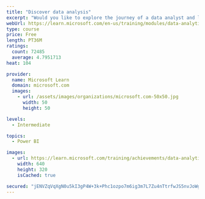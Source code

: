 ```yaml
---
title: "Discover data analysis"
excerpt: "Would you like to explore the journey of a data analyst and learn how a data analyst tells a story with data? In this module, you will explore the different roles in data and learn the different tasks of a data analyst."
webUrl: https://learn.microsoft.com/en-us/training/modules/data-analytics-microsoft/
type: course
price: Free
length: PT36M
ratings:
  count: 72485
  average: 4.7951713
heat: 104

provider:
  name: Microsoft Learn
  domain: microsoft.com
  images:
    - url: /assets/images/organizations/microsoft.com-50x50.jpg
      width: 50
      height: 50

levels:
  - Intermediate

topics:
  - Power BI

images:
  - url: https://learn.microsoft.com/training/achievements/data-analytics-and-microsoft-social.png
    width: 640
    height: 320
    isCached: true

secured: "jENVZqVqXgN0u5kI3gP4W+3k+Phc1ozpo7m6ig3m7L7Zu4nTtrfwJS5nvJoWgRlx5iG9MjWpX5LGJEoh/fkROYyA8nCBu0nb2jPX7BQ3YyJVK0XJCKMIsnLxwa8tKgJvHshzkw9rEmdDOdGZD+lAVNI9VtYdCOBqa82+drAiFjYzn0+ZW07TkvPpBhFlQ9A2mEnzwd1xpkOXoxIrgzGo59FSx22nRTgWJEyev6rP5O3rhCdNLwUE+aRbdil8by8mGrD9OtQTORn3uWnuTXT/oeODtVxqFZSJJu0e8d2br6BN3LHmhxLqo4ViISOEAeT7nypIOfNfu4pZx63oRRQfvxH1cTm7PuPvP6sf5N/4eyZiOFI8d1XUySTIT2Sa+gMLCK4E4UXKPW5MGxuRG6xn06jddomTO9Tb4ryg/9lfpCTYyyr0mVSyFgVSi2IpiC3/;SasJSk26pU8x1WCGv6sRrg=="
---
```


